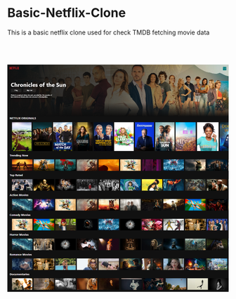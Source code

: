 # Basic-Netflix-Clone
This is a basic netflix clone used for check TMDB fetching movie data
<br>
<br>
<br>
<br>
<p></p>
<img src="scrnli_4_25_2024_7-12-13 AM.png">
